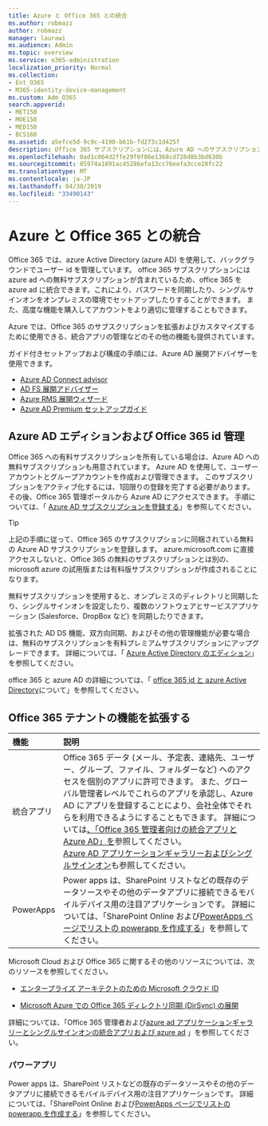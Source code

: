 ```yaml
---
title: Azure と Office 365 との統合
ms.author: robmazz
author: robmazz
manager: laurawi
ms.audience: Admin
ms.topic: overview
ms.service: o365-administration
localization_priority: Normal
ms.collection:
- Ent_O365
- M365-identity-device-management
ms.custom: Adm_O365
search.appverid:
- MET150
- MOE150
- MED150
- BCS160
ms.assetid: a5efce5d-9c9c-4190-b61b-fd273c1d425f
description: Office 365 サブスクリプションには、Azure AD へのサブスクリプションが含まれています。 オンプレミス環境でパスワード同期またはシングルサインオンを行う場合は、Office 365 を Azure AD と統合します。
ms.openlocfilehash: 0ad1c064d2ffe29f0f06e1368cd728d8b3bd630b
ms.sourcegitcommit: 85974a1891ac45286efa13cc76eefa3cce28fc22
ms.translationtype: MT
ms.contentlocale: ja-JP
ms.lasthandoff: 04/30/2019
ms.locfileid: "33490143"
---
```

# <a name="azure-integration-with-office-365"></a>Azure と Office 365 との統合

Office 365 では、azure Active Directory (azure AD) を使用して、バックグラウンドでユーザー id を管理しています。 office 365 サブスクリプションには azure ad への無料サブスクリプションが含まれているため、office 365 を azure ad に統合できます。これにより、パスワードを同期したり、シングルサインオンをオンプレミスの環境でセットアップしたりすることができます。 また、高度な機能を購入してアカウントをより適切に管理することもできます。
  
Azure では、Office 365 のサブスクリプションを拡張およびカスタマイズするために使用できる、統合アプリの管理などのその他の機能も提供されています。
  
ガイド付きセットアップおよび構成の手順には、Azure AD 展開アドバイザーを使用できます。
 - [Azure AD Connect advisor](https://aka.ms/aadconnectpwsync)
 - [AD FS 展開アドバイザー](https://aka.ms/adfsguidance)
 - [Azure RMS 展開ウィザード](https://aka.ms/azuremsguidance)
 - [Azure AD Premium セットアップガイド](https://aka.ms/aadpguidance)
  
## <a name="azure-ad-editions-and-office-365-identity-management"></a>Azure AD エディションおよび Office 365 id 管理

Office 365 への有料サブスクリプションを所有している場合は、Azure AD への無料サブスクリプションも用意されています。 Azure AD を使用して、ユーザーアカウントとグループアカウントを作成および管理できます。 このサブスクリプションをアクティブ化するには、1回限りの登録を完了する必要があります。 その後、Office 365 管理ポータルから Azure AD にアクセスできます。 手順については、「 [Azure AD サブスクリプションを登録する](https://go.microsoft.com/fwlink/p/?LinkId=617127)」を参照してください。 
  
> [!TIP]
> 上記の手順に従って、Office 365 のサブスクリプションに同梱されている無料の Azure AD サブスクリプションを登録します。 azure.microsoft.com に直接アクセスしないと、Office 365 の無料のサブスクリプションとは別の、microsoft azure の試用版または有料版サブスクリプションが作成されることになります。 
  
無料サブスクリプションを使用すると、オンプレミスのディレクトリと同期したり、シングルサインオンを設定したり、複数のソフトウェアとサービスアプリケーション (Salesforce、DropBox など) を同期したりできます。
  
拡張された AD DS 機能、双方向同期、およびその他の管理機能が必要な場合は、無料のサブスクリプションを有料プレミアムサブスクリプションにアップグレードできます。 詳細については、「 [Azure Active Directory のエディション](https://docs.microsoft.com/azure/active-directory/fundamentals/active-directory-whatis)」を参照してください。
  
office 365 と azure AD の詳細については、「 [office 365 id と azure Active Directory](https://support.office.com/article/06a189e7-5ec6-4af2-94bf-a22ea225a7a9)について」を参照してください。
  
## <a name="extend-the-capabilities-of-your-office-365-tenant"></a>Office 365 テナントの機能を拡張する

|**機能**|**説明**|
|:-----|:-----|
|統合アプリ  <br/> |Office 365 データ (メール、予定表、連絡先、ユーザー、グループ、ファイル、フォルダーなど) へのアクセスを個別のアプリに許可できます。 また、グローバル管理者レベルでこれらのアプリを承認し、Azure AD にアプリを登録することにより、会社全体でそれらを利用できるようにすることもできます。 詳細については[、「Office 365 管理者向けの統合アプリと Azure AD」を](https://support.office.com/article/cb2250e3-451e-416f-bf4e-363549652c2a)参照してください。  <br/> [Azure AD アプリケーションギャラリーおよびシングルサインオン](https://go.microsoft.com/fwlink/p/?LinkId=698604)も参照してください。  <br/> |
|PowerApps  <br/> | Power apps は、SharePoint リストなどの既存のデータソースやその他のデータアプリに接続できるモバイルデバイス用の注目アプリケーションです。 詳細については、「SharePoint Online および[PowerApps ページ](https://powerapps.microsoft.com/)[でリストの powerapp を作成する](https://support.office.com/article/9338b2d2-67ac-4b81-8e67-97da27e5e9ab)」を参照してください。  <br/> |
   
Microsoft Cloud および Office 365 に関するその他のリソースについては、次のリソースを参照してください。
  
- [エンタープライズ アーキテクトのための Microsoft クラウド ID](https://go.microsoft.com/fwlink/p/?LinkId=524586)
    
- [Microsoft Azure での Office 365 ディレクトリ同期 (DirSync) の展開](https://go.microsoft.com/fwlink/p/?LinkId=517887)
    

詳細については、「Office 365 管理者および[azure ad アプリケーションギャラリーとシングルサインオン](https://docs.microsoft.com/azure/active-directory/manage-apps/what-is-single-sign-on)[の統合アプリおよび azure ad](integrated-apps-and-azure-ads.md) 」を参照してください。

### <a name="power-apps"></a>パワーアプリ
Power apps は、SharePoint リストなどの既存のデータソースやその他のデータアプリに接続できるモバイルデバイス用の注目アプリケーションです。 詳細については、「SharePoint Online および[PowerApps ページ](https://powerapps.microsoft.com/)[でリストの powerapp を作成する](https://support.office.com/article/9338b2d2-67ac-4b81-8e67-97da27e5e9ab)」を参照してください。